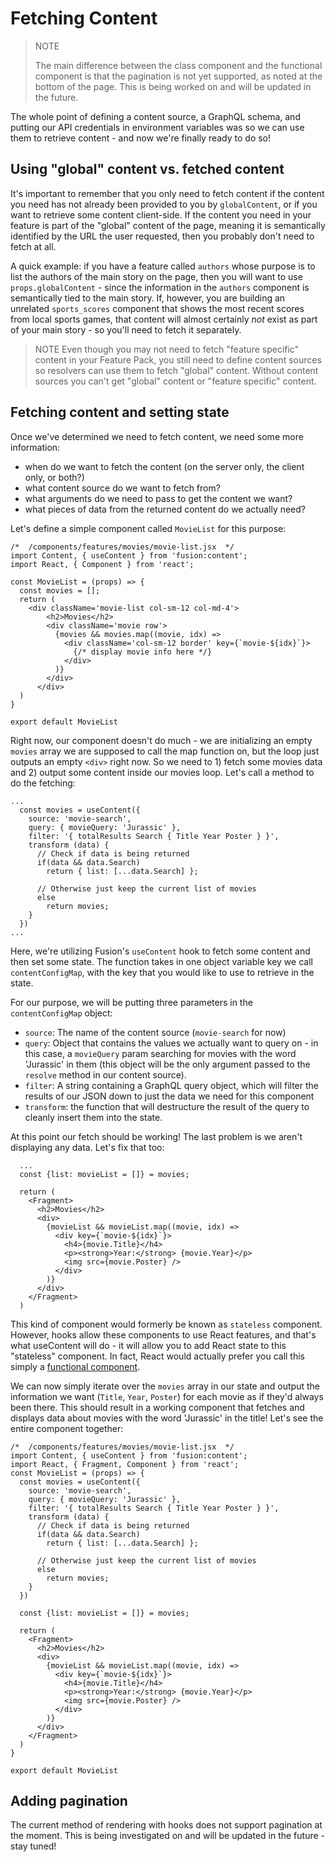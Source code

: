Fetching Content
================

> NOTE  
>   
> The main difference between the class component and the functional component is that the pagination is not yet supported, as noted at the bottom of the page. This is being worked on and will be updated in the future.

The whole point of defining a content source, a GraphQL schema, and putting our API credentials in environment variables was so we can use them to retrieve content - and now we're finally ready to do so!

Using "global" content vs. fetched content
------------------------------------------

It's important to remember that you only need to fetch content if the content you need has not already been provided to you by `globalContent`, or if you want to retrieve some content client-side. If the content you need in your feature is part of the "global" content of the page, meaning it is semantically identified by the URL the user requested, then you probably don't need to fetch at all.

A quick example: if you have a feature called `authors` whose purpose is to list the authors of the main story on the page, then you will want to use `props.globalContent` \- since the information in the `authors` component is semantically tied to the main story. If, however, you are building an unrelated `sports_scores` component that shows the most recent scores from local sports games, that content will almost certainly _not_ exist as part of your main story - so you'll need to fetch it separately.

> NOTE Even though you may not need to fetch "feature specific" content in your Feature Pack, you still need to define content sources so resolvers can use them to fetch "global" content. Without content sources you can't get "global" content or "feature specific" content.

Fetching content and setting state
----------------------------------

Once we've determined we need to fetch content, we need some more information:

*   when do we want to fetch the content (on the server only, the client only, or both?)
*   what content source do we want to fetch from?
*   what arguments do we need to pass to get the content we want?
*   what pieces of data from the returned content do we actually need?


Let's define a simple component called `MovieList` for this purpose:

    /*  /components/features/movies/movie-list.jsx  */
    import Content, { useContent } from 'fusion:content';
    import React, { Component } from 'react';
    
    const MovieList = (props) => {
      const movies = [];
      return (
        <div className='movie-list col-sm-12 col-md-4'>
            <h2>Movies</h2>
            <div className='movie row'>
              {movies && movies.map((movie, idx) =>
                <div className='col-sm-12 border' key={`movie-${idx}`}>
                  {/* display movie info here */}
                </div>
              )}
            </div>
          </div>
      )
    }
    
    export default MovieList
    

Right now, our component doesn't do much - we are initializing an empty `movies` array we are supposed to call the map function on, but the loop just outputs an empty `<div>` right now. So we need to 1) fetch some movies data and 2) output some content inside our movies loop. Let's call a method to do the fetching:

    ...
      const movies = useContent({
        source: 'movie-search', 
        query: { movieQuery: 'Jurassic' }, 
        filter: '{ totalResults Search { Title Year Poster } }',
        transform (data) {
          // Check if data is being returned
          if(data && data.Search)
            return { list: [...data.Search] };
    
          // Otherwise just keep the current list of movies
          else
            return movies;
        }
      })
    ...
    

Here, we're utilizing Fusion's `useContent` hook to fetch some content and then set some state. The function takes in one object variable key we call `contentConfigMap`, with the key that you would like to use to retrieve in the state.

For our purpose, we will be putting three parameters in the `contentConfigMap` object:

*   `source`: The name of the content source (`movie-search` for now)
*   `query`: Object that contains the values we actually want to query on - in this case, a `movieQuery` param searching for movies with the word 'Jurassic' in them (this object will be the only argument passed to the `resolve` method in our content source).
*   `filter`: A string containing a GraphQL query object, which will filter the results of our JSON down to just the data we need for this component
*   `transform`: the function that will destructure the result of the query to cleanly insert them into the state.

At this point our fetch should be working! The last problem is we aren't displaying any data. Let's fix that too:

      ...
      const {list: movieList = []} = movies;
    
      return (
        <Fragment>
          <h2>Movies</h2>
          <div>
            {movieList && movieList.map((movie, idx) =>
              <div key={`movie-${idx}`}>
                <h4>{movie.Title}</h4>
                <p><strong>Year:</strong> {movie.Year}</p>
                <img src={movie.Poster} />
              </div>
            )}
          </div>
        </Fragment>
      )
    
    

This kind of component would formerly be known as `stateless` component. However, hooks allow these components to use React features, and that's what useContent will do - it will allow you to add React state to this "stateless" component. In fact, React would actually prefer you call this simply a [functional component](https://reactjs.org/docs/hooks-state.html).

We can now simply iterate over the `movies` array in our state and output the information we want (`Title`, `Year`, `Poster`) for each movie as if they'd always been there. This should result in a working component that fetches and displays data about movies with the word 'Jurassic' in the title! Let's see the entire component together:

    /*  /components/features/movies/movie-list.jsx  */
    import Content, { useContent } from 'fusion:content';
    import React, { Fragment, Component } from 'react';
    const MovieList = (props) => {
      const movies = useContent({
        source: 'movie-search', 
        query: { movieQuery: 'Jurassic' }, 
        filter: '{ totalResults Search { Title Year Poster } }',
        transform (data) {
          // Check if data is being returned
          if(data && data.Search)
            return { list: [...data.Search] };
    
          // Otherwise just keep the current list of movies
          else
            return movies;
        }
      })
    
      const {list: movieList = []} = movies;
    
      return (
        <Fragment>
          <h2>Movies</h2>
          <div>
            {movieList && movieList.map((movie, idx) =>
              <div key={`movie-${idx}`}>
                <h4>{movie.Title}</h4>
                <p><strong>Year:</strong> {movie.Year}</p>
                <img src={movie.Poster} />
              </div>
            )}
          </div>
        </Fragment>
      )
    }
    
    export default MovieList
    

Adding pagination
-----------------

The current method of rendering with hooks does not support pagination at the moment. This is being investigated on and will be updated in the future - stay tuned!